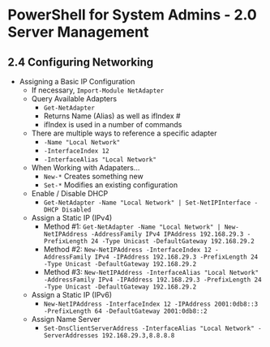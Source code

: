 PowerShell for System Admins - 2.0 Server Management
============================================================

2.4 Configuring Networking
------------------------------------------------------------

* Assigning a Basic IP Configuration
	+ If necessary, `Import-Module NetAdapter`
	+ Query Available Adapters
		- `Get-NetAdapter`
		- Returns Name (Alias) as well as ifIndex #
		- ifIndex is used in a number of commands
	+ There are multiple ways to reference a specific
	  adapter
	  	- `-Name "Local Network"`
	  	- `-InterfaceIndex 12`
	  	- `-InterfaceAlias "Local Network"`
	+ When Working with Adapaters...
		- `New-*` Creates something new
		- `Set-*` Modifies an existing configuration
	+ Enable / Disable DHCP
		- `Get-NetAdapter -Name "Local Network" | Set-NetIPInterface -DHCP Disabled`
	+ Assign a Static IP (IPv4)
		- Method #1: `Get-NetAdapter -Name "Local Network" | New-NetIPAddress -AddressFamily IPv4 IPAddress 192.168.29.3 -PrefixLength 24 -Type Unicast -DefaultGateway 192.168.29.2`
		- Method #2: `New-NetIPAddress -InterfaceIndex 12 -AddressFamily IPv4 -IPAddress 192.168.29.3 -PrefixLength 24 -Type Unicast -DefaultGateway 192.168.29.2`
		- Method #3: `New-NetIPAddress -InterfaceAlias "Local Network" -AddressFamily IPv4 -IPAddress 192.168.29.3 -PrefixLength 24 -Type Unicast -DefaultGateway 192.168.29.2`
	+ Assign a Static IP (IPv6)
		- `New-NetIPAddress -InterfaceIndex 12 -IPAddress 2001:0db8::3 -PrefixLength 64 -DefaultGateway 2001:0db8::2`
	+ Assign Name Server
		- `Set-DnsClientServerAddress -InterfaceAlias "Local Network" -ServerAddresses 192.168.29.3,8.8.8.8`
